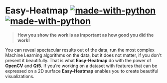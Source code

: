 # Easy-Heatmap [![made-with-python](https://img.shields.io/badge/Made%20with-Python-1f425f.svg)](https://www.python.org/) [![made-with-python](https://img.shields.io/badge/Made%20with-Python-1f425f.svg)](https://www.python.org/)

> **How you show the work is as important as how good you did the work!**

You can reveal spectacular results out of the data, run the most complex Machine Learning algorithms on the data, but it does not matter, if you don't present it beautifully. That is what **Easy-Heatmap** do with the power of **OpenCV** and **Qt5**. If you're working on a dataset with features that can be expressed on a 2D surface **Easy-Heatmap** enables you to create beautiful visualizations.
